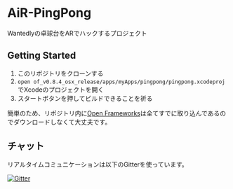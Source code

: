 # AiR-PingPong

Wantedlyの卓球台をARでハックするプロジェクト

## Getting Started

1. このリポジトリをクローンする
2. `open of_v0.8.4_osx_release/apps/myApps/pingpong/pingpong.xcodeproj`でXcodeのプロジェクトを開く
3. スタートボタンを押してビルドできることを祈る

簡単のため、リポジトリ内に[Open Frameworks](http://openframeworks.jp/)は全てすでに取り込んであるのでダウンロードしなくて大丈夫です。

## チャット

リアルタイムコミュニケーションは以下のGitterを使っています。

[![Gitter](https://badges.gitter.im/Join%20Chat.svg)](https://gitter.im/wantedly/AiR-PingPong?utm_source=badge&utm_medium=badge&utm_campaign=pr-badge)
